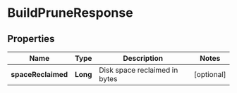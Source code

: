 
# BuildPruneResponse

## Properties
Name | Type | Description | Notes
------------ | ------------- | ------------- | -------------
**spaceReclaimed** | **Long** | Disk space reclaimed in bytes |  [optional]



